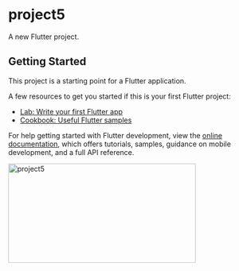 # project5

A new Flutter project.

## Getting Started

This project is a starting point for a Flutter application.

A few resources to get you started if this is your first Flutter project:

- [Lab: Write your first Flutter app](https://docs.flutter.dev/get-started/codelab)
- [Cookbook: Useful Flutter samples](https://docs.flutter.dev/cookbook)

For help getting started with Flutter development, view the
[online documentation](https://docs.flutter.dev/), which offers tutorials,
samples, guidance on mobile development, and a full API reference.

<p>
<img width="376" alt="project5" src="https://user-images.githubusercontent.com/116253924/214834060-017c2961-66b9-408c-af43-ec1c02fa8caa.png"width="200px" height="200px">
</p>
